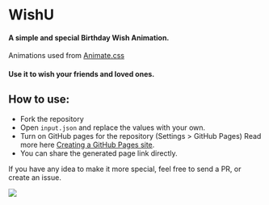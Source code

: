 # WishU
#### A simple and special Birthday Wish Animation.
Animations used from [Animate.css](https://animate.style/)
#### Use it to wish your friends and loved ones.
## How to use:
* Fork the repository
* Open `input.json` and replace the values with your own.
* Turn on GitHub pages for the repository (Settings > GitHub Pages) Read more here [Creating a GitHub Pages site](https://docs.github.com/en/pages/getting-started-with-github-pages/creating-a-github-pages-site).
* You can share the generated page link directly.

If you have any idea to make it more special, feel free to send a PR, or create an issue.

![](https://github.com/Architrixs/WishU/blob/main/01152%20Happy%20Birthday.svg)
